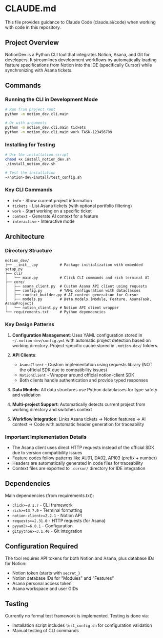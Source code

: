 # CLAUDE.md

This file provides guidance to Claude Code (claude.ai/code) when working with code in this repository.

## Project Overview

NotionDev is a Python CLI tool that integrates Notion, Asana, and Git for developers. It streamlines development workflows by automatically loading feature specifications from Notion into the IDE (specifically Cursor) while synchronizing with Asana tickets.

## Commands

### Running the CLI in Development Mode

```bash
# Run from project root
python -m notion_dev.cli.main

# Or with arguments
python -m notion_dev.cli.main tickets
python -m notion_dev.cli.main work TASK-123456789
```

### Installing for Testing

```bash
# Use the installation script
chmod +x install_notion_dev.sh
./install_notion_dev.sh

# Test the installation
~/notion-dev-install/test_config.sh
```

### Key CLI Commands

- `info` - Show current project information
- `tickets` - List Asana tickets (with optional portfolio filtering)
- `work` - Start working on a specific ticket
- `context` - Generate AI context for a feature
- `interactive` - Interactive mode

## Architecture

### Directory Structure

```
notion_dev/
├── __init__.py          # Package initialization with embedded setup.py
├── cli/
│   └── main.py          # Click CLI commands and rich terminal UI
├── core/
│   ├── asana_client.py  # Custom Asana API client using requests
│   ├── config.py        # YAML configuration with dataclasses
│   ├── context_builder.py # AI context generation for Cursor
│   ├── models.py        # Data models (Module, Feature, AsanaTask, AsanaProject)
│   └── notion_client.py # Notion API client wrapper
└── requirements.txt     # Python dependencies
```

### Key Design Patterns

1. **Configuration Management**: Uses YAML configuration stored in `~/.notion-dev/config.yml` with automatic project detection based on working directory. Project-specific cache stored in `.notion-dev/` folders.

2. **API Clients**: 
   - `AsanaClient` - Custom implementation using requests library (NOT the official SDK due to compatibility issues)
   - `NotionClient` - Wrapper around official notion-client SDK
   - Both clients handle authentication and provide typed responses

3. **Data Models**: All data structures use Python dataclasses for type safety and validation

4. **Multi-project Support**: Automatically detects current project from working directory and switches context

5. **Workflow Integration**: Links Asana tickets → Notion features → AI context → Code with automatic header generation for traceability

### Important Implementation Details

- The Asana client uses direct HTTP requests instead of the official SDK due to version compatibility issues
- Feature codes follow patterns like AU01, DA02, API03 (prefix + number)
- Headers are automatically generated in code files for traceability
- Context files are exported to `.cursor/` directory for IDE integration

## Dependencies

Main dependencies (from requirements.txt):
- `click>=8.1.7` - CLI framework
- `rich>=13.7.0` - Terminal formatting
- `notion-client>=2.2.1` - Notion API
- `requests>=2.31.0` - HTTP requests (for Asana)
- `pyyaml>=6.0.1` - Configuration
- `gitpython>=3.1.40` - Git integration

## Configuration Required

The tool requires API tokens for both Notion and Asana, plus database IDs for Notion:
- Notion token (starts with `secret_`)
- Notion database IDs for "Modules" and "Features"
- Asana personal access token
- Asana workspace and user GIDs

## Testing

Currently no formal test framework is implemented. Testing is done via:
- Installation script includes `test_config.sh` for configuration validation
- Manual testing of CLI commands